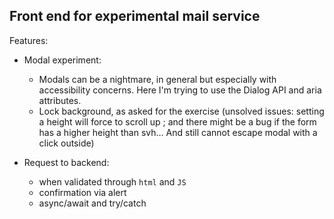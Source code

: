 ## Front end for experimental mail service

Features:

- Modal experiment:

  - Modals can be a nightmare, in general but especially with accessibility concerns. Here I'm trying to use the Dialog API and aria attributes.
  - Lock background, as asked for the exercise (unsolved issues: setting a height will force to scroll up ; and there might be a bug if the form has a higher height than svh... And still cannot escape modal with a click outside)

- Request to backend:

  - when validated through `html` and `JS`
  - confirmation via alert
  - async/await and try/catch

